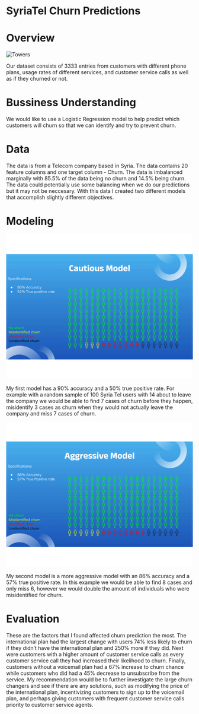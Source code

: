 # SyriaTel Churn Predictions

# Overview
![Towers](https://st.depositphotos.com/1968353/2536/i/450/depositphotos_25360787-stock-photo-communication-towers.jpg?v09-10-2023)

Our dataset consists of 3333 entries from customers with different phone plans, usage rates of different services, and customer service calls as well as if they churned or not.

# Bussiness Understanding
We would like to use a Logistic Regression model to help predict which customers will churn so that we can identify and try to prevent churn.


# Data

The data is from a Telecom company based in Syria. The data contains 20 feature columns and one target column - Churn.
The data is imbalanced marginally with 85.5% of the data being no churn and 14.5% being churn. The data could potentially use some balancing when we do our predictions but it may not be neccesary. With this data I created two different models that accomplish slightly different objectives.


# Modeling
![Cautious Model](./images/bestmodel1.png?)

My first model has a 90% accuracy and a 50% true positive rate. For example with a random sample of 100 Syria Tel users with 14 about to leave the company we would be able to find 7 cases of churn before they happen, misidentify 3 cases as churn when they would not actually leave the company and miss 7 cases of churn.


![Aggressive Model](./images/bestmodel2.png?)

My second model is a more aggressive model with an 86% accuracy and a 57% true positive rate. In this example we would be able to find 8 cases and only miss 6, however we would double the amount of individuals who were misidentified for churn.

# Evaluation

These are the factors that I found affected churn prediction the most. The international plan had the largest change with users 74% less likely to churn if they didn’t have the international plan and 250% more if they did. Next were customers with a higher amount of customer service calls as every customer service call they had increased their likelihood to churn. Finally, customers without a voicemail plan had a 67% increase to churn chance while customers who did had a 45% decrease to unsubscribe from the service. My recommendation would be to further investigate the large churn changers and see if there are any solutions, such as modifying the price of the international plan, incentivizing customers to sign up to the voicemail plan, and perhaps giving customers with frequent customer service calls priority to customer service agents.
